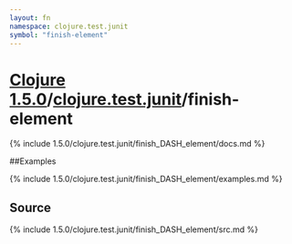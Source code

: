 ```yaml
---
layout: fn
namespace: clojure.test.junit
symbol: "finish-element"
---
```


# [Clojure 1.5.0](../../)/[clojure.test.junit](../)/finish-element

{% include 1.5.0/clojure.test.junit/finish_DASH_element/docs.md %}

##Examples

{% include 1.5.0/clojure.test.junit/finish_DASH_element/examples.md %}
## Source
{% include 1.5.0/clojure.test.junit/finish_DASH_element/src.md %}

